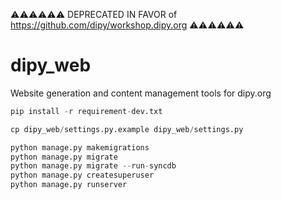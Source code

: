 ⚠️⚠️⚠️⚠️⚠️⚠️ DEPRECATED IN  FAVOR of https://github.com/dipy/workshop.dipy.org ⚠️⚠️⚠️⚠️⚠️⚠️


# dipy_web
Website generation and content management tools for dipy.org


```python
pip install -r requirement-dev.txt

cp dipy_web/settings.py.example dipy_web/settings.py

python manage.py makemigrations
python manage.py migrate
python manage.py migrate --run-syncdb
python manage.py createsuperuser
python manage.py runserver
```
